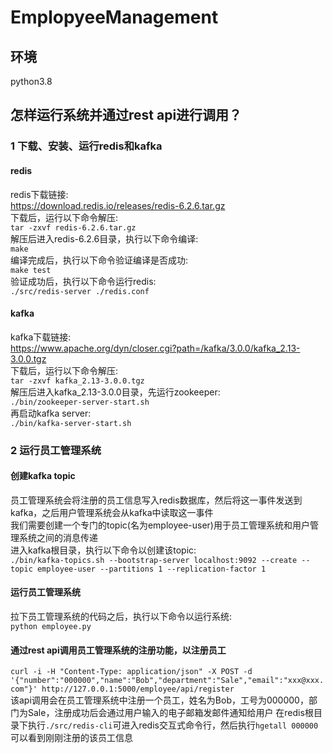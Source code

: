 # EmplopyeeManagement
## 环境
python3.8
## 怎样运行系统并通过rest api进行调用？
### 1 下载、安装、运行redis和kafka
#### redis
redis下载链接:  
https://download.redis.io/releases/redis-6.2.6.tar.gz  
下载后，运行以下命令解压:  
`tar -zxvf redis-6.2.6.tar.gz`  
解压后进入redis-6.2.6目录，执行以下命令编译:  
`make`  
编译完成后，执行以下命令验证编译是否成功:  
`make test`  
验证成功后，执行以下命令运行redis:  
`./src/redis-server ./redis.conf`  
#### kafka
kafka下载链接:  
https://www.apache.org/dyn/closer.cgi?path=/kafka/3.0.0/kafka_2.13-3.0.0.tgz  
下载后，运行以下命令解压:  
`tar -zxvf kafka_2.13-3.0.0.tgz`  
解压后进入kafka_2.13-3.0.0目录，先运行zookeeper:  
`./bin/zookeeper-server-start.sh`  
再启动kafka server:  
`./bin/kafka-server-start.sh`
### 2 运行员工管理系统
#### 创建kafka topic
员工管理系统会将注册的员工信息写入redis数据库，然后将这一事件发送到kafka，之后用户管理系统会从kafka中读取这一事件  
我们需要创建一个专门的topic(名为employee-user)用于员工管理系统和用户管理系统之间的消息传递  
进入kafka根目录，执行以下命令以创建该topic:  
`./bin/kafka-topics.sh --bootstrap-server localhost:9092 --create --topic employee-user --partitions 1 --replication-factor 1`  
#### 运行员工管理系统
拉下员工管理系统的代码之后，执行以下命令以运行系统:  
`python employee.py`  
#### 通过rest api调用员工管理系统的注册功能，以注册员工
`curl -i -H "Content-Type: application/json" -X POST -d '{"number":"000000","name":"Bob","department":"Sale","email":"xxx@xxx.com"}' http://127.0.0.1:5000/employee/api/register`  
该api调用会在员工管理系统中注册一个员工，姓名为Bob，工号为000000，部门为Sale，注册成功后会通过用户输入的电子邮箱发邮件通知给用户
在redis根目录下执行`./src/redis-cli`可进入redis交互式命令行，然后执行`hgetall 000000`可以看到刚刚注册的该员工信息
